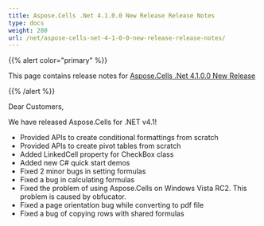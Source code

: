 ```yaml
---
title: Aspose.Cells .Net 4.1.0.0 New Release Release Notes
type: docs
weight: 280
url: /net/aspose-cells-net-4-1-0-0-new-release-release-notes/
---
```


{{% alert color="primary" %}} 

This page contains release notes for [Aspose.Cells .Net 4.1.0.0 New Release](https://downloads.aspose.com/cells/net/new-releases/aspose.cells-.net-4.1.0.0-new-release/)

{{% /alert %}} 

Dear Customers, 

We have released Aspose.Cells for .NET v4.1! 

- Provided APIs to create conditional formattings from scratch
- Provided APIs to create pivot tables from scratch
- Added LinkedCell property for CheckBox class
- Added new C# quick start demos
- Fixed 2 minor bugs in setting formulas
- Fixed a bug in calculating formulas
- Fixed the problem of using Aspose.Cells on Windows Vista RC2. This problem is caused by obfucator.
- Fixed a page orientation bug while converting to pdf file
- Fixed a bug of copying rows with shared formulas
